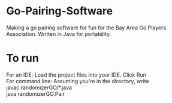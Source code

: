 # Go-Pairing-Software
Making a go pairing software for fun for the Bay Area Go Players Association.
Written in Java for portability.

# To run
For an IDE: Load the project files into your IDE. Click Run
<br>For command line: Assuming you're in the directory, write
<br>  javac randomizerGO/*.java
<br>  java randomizerGO.Pair
